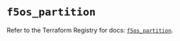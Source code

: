 # `f5os_partition`

Refer to the Terraform Registry for docs: [`f5os_partition`](https://registry.terraform.io/providers/f5networks/f5os/1.10.0/docs/resources/partition).
